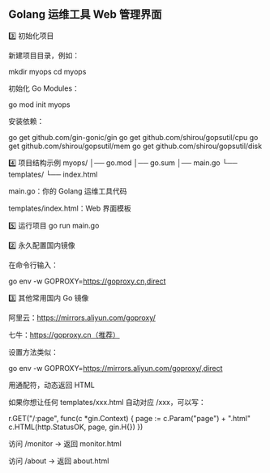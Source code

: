 ## Golang 运维工具 Web 管理界面

3️⃣ 初始化项目

新建项目目录，例如：

mkdir myops
cd myops

初始化 Go Modules：

go mod init myops

安装依赖：

go get github.com/gin-gonic/gin
go get github.com/shirou/gopsutil/cpu
go get github.com/shirou/gopsutil/mem
go get github.com/shirou/gopsutil/disk

4️⃣ 项目结构示例
myops/
│── go.mod
│── go.sum
│── main.go
└── templates/
└── index.html

main.go：你的 Golang 运维工具代码

templates/index.html：Web 界面模板

5️⃣ 运行项目
go run main.go

2️⃣ 永久配置国内镜像

在命令行输入：

go env -w GOPROXY=https://goproxy.cn,direct

3️⃣ 其他常用国内 Go 镜像

阿里云：https://mirrors.aliyun.com/goproxy/

七牛：https://goproxy.cn（推荐）

设置方法类似：

go env -w GOPROXY=https://mirrors.aliyun.com/goproxy/,direct




用通配符，动态返回 HTML

如果你想让任何 templates/xxx.html 自动对应 /xxx，可以写：

r.GET("/:page", func(c *gin.Context) {
    page := c.Param("page") + ".html"
    c.HTML(http.StatusOK, page, gin.H{})
})


访问 /monitor → 返回 monitor.html

访问 /about → 返回 about.html
